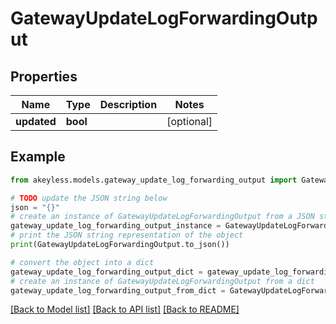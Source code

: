 # GatewayUpdateLogForwardingOutput


## Properties

Name | Type | Description | Notes
------------ | ------------- | ------------- | -------------
**updated** | **bool** |  | [optional] 

## Example

```python
from akeyless.models.gateway_update_log_forwarding_output import GatewayUpdateLogForwardingOutput

# TODO update the JSON string below
json = "{}"
# create an instance of GatewayUpdateLogForwardingOutput from a JSON string
gateway_update_log_forwarding_output_instance = GatewayUpdateLogForwardingOutput.from_json(json)
# print the JSON string representation of the object
print(GatewayUpdateLogForwardingOutput.to_json())

# convert the object into a dict
gateway_update_log_forwarding_output_dict = gateway_update_log_forwarding_output_instance.to_dict()
# create an instance of GatewayUpdateLogForwardingOutput from a dict
gateway_update_log_forwarding_output_from_dict = GatewayUpdateLogForwardingOutput.from_dict(gateway_update_log_forwarding_output_dict)
```
[[Back to Model list]](../README.md#documentation-for-models) [[Back to API list]](../README.md#documentation-for-api-endpoints) [[Back to README]](../README.md)


